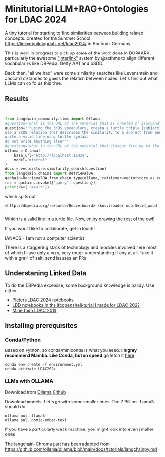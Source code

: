 # Minitutorial LLM+RAG+Ontologies for LDAC 2024

A tiny tutorial for starting to find similarities between building related concepts. 
Created for the Summer School https://linkedbuildingdata.net/ldac2024/ in Bochum, Germany

This is work in progress to pick up some of the work done in DURAARK, particularly the awesome ["Interlink"]( https://github.com/DURAARK/interlink/)  system by @aothms to align different vocabularies like DBPedia, Getty AAT and bSDD.


Back then, "all we had" were some similarity searches like Levenshtein and Jaccard distances to guess the relation between nodes. Let's find out what LLMs can do fo us this time. 

## Results

```Python


from langchain_community.llms import Ollama
#question="what is the URL of the material that is created of isocyanate and polyol resin"
question="""using the SKOS vocabulary, creata a turtle triple {subject} {predicate} {object} 
use a SKOS relation that describes the similarity to a subject from another vocabulary in the namespace odb: with a label 'Solid wood' / 'Glue-laminated timber board''
write a valid line usng turtle syntax.
do not write anything else"""
#question="what is the URL of the material that closest fitting to the category 'Wood' / 'Derived timber products' / '3- and 5-ply wood'? Only give the URL and a single digit that indicates how sure you are between 0.0 and 1.0"
ollama = Ollama(
    base_url='http://localhost:11434',
    model="mistral"
)
docs = vectorstore.similarity_search(question)
from langchain.chains import RetrievalQA
qachain=RetrievalQA.from_chain_type(ollama, retriever=vectorstore.as_retriever())
res = qachain.invoke({"query": question})
print(res['result'])
```

which spits out

```
<http://dbpedia.org/resource/Beaverboard> skos:broader odb:Solid_wood .
```

Which is a valid line in a turtle file. 
Now, enjoy drawing the rest of the owl! 

If you would like to collaborate, get in touch!


IANACS - I am not a computer scientist 


There is a staggering stack of technology and modules involved here most of which I have only a very, very rough understanding if any at all. Take it with a grain of salt, send issuses an PRs


## Understaning Linked Data

To do the DBPedia excersise, some background knowledge is handy.
Use either
- [Pieters LDAC 2024 notebooks ](https://github.com/SSoLDAC2024/handson-querying-and-interaction)
- [LBD notebooks in the ifcopenshell-turial I made for LDAC 2022](https://github.com/jakob-beetz/ifcopenshell-notebooks/tree/ldac-2022)    
- [Mine from LDAC 2019](https://github.com/jakob-beetz/SummerSchoolOfLDAC/)    

## Installing prerequisites

### Conda/Python
Based on Python, so conda/miniconda is what you need. **I highly recommend Mamba. Like Conda, but on speed** go fetch it [here](https://mamba.readthedocs.io/en/latest/installation/micromamba-installation.html)


```
conda env create -f environment.yml
conda activate LDAC2024
```

### LLMs with OLLAMA

Download from [Ollama Github](https://github.com/ollama/ollama)

Download models. Let's go with some smaller ones. The 7 Billion LLama3 should do

```
ollama pull llama3
ollama pull nomic-embed-text
```

If you have a particularly weak machine, you might look into even smaller ones


The langchain-Chroma part has been adapted from https://github.com/ollama/ollama/blob/main/docs/tutorials/langchainpy.md
